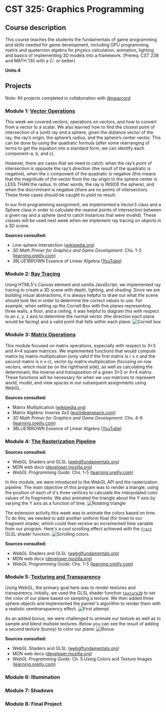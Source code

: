 # CST 325: Graphics Programming
## Course description
This course teaches the students the fundamentals of game programming and skills needed for game development, including GPU programming, matrix and quaternion algebra for physics calculation, animation, lighting and basics of implementing 3D models into a framework. (Prereq: CST 238 and MATH 130 with a C- or better)

**Units:4**

## Projects
Note: All projects completed in collaboration with [@nwarcord](https://github.com/nwarcord/)

### Module 1: [Vector Operations](https://github.com/kazemicode/CST-325/tree/master/Module%201)

This week we covered vectors, operations on vectors, and how to convert from a vector to a scalar. We also learned how to find the closest point of intersection of a (unit) ray and a sphere, given the distance vector of the ray, the ray’s origin, the sphere’s radius, and the sphere’s center vector. This can be done by using the quadratic formula (after some rearranging of terms to get the equation into a standard form, we can identify each component–a, b, and c).

However, there are cases that we need to catch: when the ray’s point of intersection is opposite the ray’s direction (the result of the quadratic is negative), when the c component of the quadratic is negative (this means that the magnitude of the vector from the ray origin to the sphere center is LESS THAN the radius. In other words, the ray is INSIDE the sphere), and when the discriminant is negative (there are no points of intersection). These three cases should be caught to yield no result.

In our first programming assignment, we implemented a Vector3 class and a Sphere class in order to calculate the nearest points of intersection between a given ray and a sphere (and to catch instances that were invalid). These classes will be used next week when we implement ray tracing on objects in a 3D scene.

**Sources consulted:**
* Line-sphere Intersection ([wikipedia.org](https://en.wikipedia.org/wiki/Line–sphere_intersection))
* *3D Math Primer for Graphics and Game Development*: Chs.  1-2 ([learning.oreilly.com](https://learning.oreilly.com/library/view/3d-math-primer/9781439869819/K13210_C004.xhtml)) 
* 3BLUE1BROWN Essence of Linear Algebra ([YouTube](https://www.youtube.com/playlist?list=PLZHQObOWTQDPD3MizzM2xVFitgF8hE_ab))

### Module 2: [Ray Tracing](https://github.com/kazemicode/CST-325/tree/master/Module%202)

Using HTML5's Canvas element and vanilla JavaScript, we implemented ray tracing to create a 3D scene with depth, lighting, and shading. Since we are building visual abstractions, it is always helpful to draw out what the scene should look like in order to determine the correct values to use. For example, when setting up the Cornell Box with five planes representing three walls, a floor, and a ceiling, it was helpful to diagram this with respect to an x, y, z axis to determine the normal vector (the direction each plane would be facing) and a valid point that falls within each plane:
![Cornell box](img/mod2.gif)

### Module 3: [Matrix Operations](https://github.com/kazemicode/CST-325/tree/master/Module%203/Matrix-Files)

This module focused on matrix operations, especially with respect to 3×3 and 4×4 square matrices. We implemented functions that would compute matrix by matrix multiplication (only valid if the first matrix is r x n and the second matrix is n x c), vector by matrix multiplication (focusing on row vectors, which must be on the righthand side), as well as calculating the determinant, the inverse and transposition of a given 3×3 or 4×4 matrix. These functions will be necessary for when we use matrices to represent world, model, and view spaces in our subsequent assignments using WebGL.

**Sources consulted:**
* Matrix Multiplication ([wikipedia.org](https://en.wikipedia.org/wiki/Matrix_multiplication#Notation))
* Matrix Algebra: Inverse 3x3 ([euclideanspace.com](http://www.euclideanspace.com/maths/algebra/matrix/functions/inverse/threeD/))
* *3D Math Primer for Graphics and Game Development*: Chs. 4-6 ([learning.oreilly.com](https://learning.oreilly.com/library/view/3d-math-primer/9781439869819/K13210_C004.xhtml)) 
* 3BLUE1BROWN Essence of Linear Algebra ([YouTube](https://www.youtube.com/playlist?list=PLZHQObOWTQDPD3MizzM2xVFitgF8hE_ab))

### Module 4: [The Rasterization Pipeline](https://github.com/kazemicode/CST-325/tree/master/Module%204/Intro-to-WebGL)

**Sources consulted:**
* WebGL Shaders and GLSL ([webglfundamentals.org](https://webglfundamentals.org/webgl/lessons/webgl-shaders-and-glsl.html))
* MDN web docs ([developer.mozilla.org](https://developer.mozilla.org/en-US/docs/Web/API/WebGLRenderingContext/texParameter))
* *WebGL Programming Guide*: Chs. 1-5 ([learning.oreilly.com](https://learning.oreilly.com/library/view/webgl-programming-guide/9780133364903/ch05.html)) 

In this module, we were introduced to the WebGL API and the rasterization pipeline. The main objective of this program was to render a triangle, using the position of each of it's three vertices to calculate the interpolated color values of its fragments. We also animated the triangle about the Y axis by varying the Y axis as a function of time.
![Rotating triangle](img/mod4-1.gif)

The extension activity this week was to animate the colors based on time. To do this, we needed to add another uniform float (for time) to our fragment shader, which could then receive an incremented time variable from our program. Here's a cool scrolling effect achieved with the [`fract`](https://www.khronos.org/registry/OpenGL-Refpages/gl4/html/fract.xhtml) GLSL shader function.
![Scrolling colors](img/mod4-2.gif)

**Sources consulted:**
* WebGL Shaders and GLSL ([webglfundamentals.org](https://webglfundamentals.org/webgl/lessons/webgl-shaders-and-glsl.html))
* MDN web docs ([developer.mozilla.org](https://developer.mozilla.org/en-US/docs/Web/API/WebGLRenderingContext/texParameter))
* *WebGL Programming Guide*: Chs. 1-5 ([learning.oreilly.com](https://learning.oreilly.com/library/view/webgl-programming-guide/9780133364903/ch05.html)) 

### Module 5: [Texturing and Transparency](https://github.com/kazemicode/CST-325/tree/master/Module%205)

Using WebGL, the primary goal here was to render textures and transparency. Initially, we used the GLSL shader function [`texture2D`](https://thebookofshaders.com/glossary/?search=texture2D) to set the color of our plane based on sampling a texture. We then added three sphere objects and implemented the painter's algorithm to render them with a realistic semitransparency effect.
![First attempt](img/mod5-1.gif)

As an added bonus, we were challenged to animate our texture as well as to sample and blend multiple textures. Below you can see the result of adding a second texture (bunny) to color our plane:
![Bonus](img/mod5-2.gif)

**Sources consulted:**
* WebGL Shaders and GLSL ([webglfundamentals.org](https://webglfundamentals.org/webgl/lessons/webgl-shaders-and-glsl.html))
* MDN web docs ([developer.mozilla.org](https://developer.mozilla.org/en-US/docs/Web/API/WebGLRenderingContext/texParameter))
* *WebGL Programming Guide*: Ch. 5 Using Colors and Texture Images ([learning.oreilly.com](https://learning.oreilly.com/library/view/webgl-programming-guide/9780133364903/ch05.html)) 

### Module 6: Illumination
### Module 7: Shadows
### Module 8: Final Project





